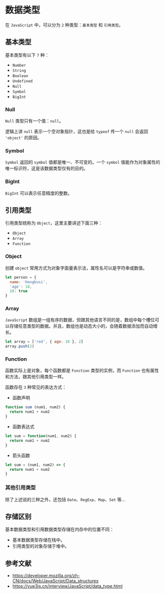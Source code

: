 # 数据类型

在 `JavaScript` 中，可以分为 `2` 种类型：`基本类型` 和 `引用类型`。

## 基本类型

基本类型有以下 `7` 种：

- `Number`
- `String`
- `Boolean`
- `Undefined`
- `Null`
- `Symbol`
- `BigInt`

### Null

`Null` 类型只有一个值：`null`。

逻辑上讲 `null` 表示一个空对象指针，这也是给 `typeof` 传一个 `null` 会返回 `'object'` 的原因。

### Symbol

`Symbol` 返回的 `symbol` 值都是唯一、不可变的。一个 `symbol` 值能作为对象属性的唯一标识符，这是该数据类型仅有的目的。

### BigInt

`BigInt` 可以表示任意精度的整数。

## 引用类型

引用类型统称为 `Object`，这里主要讲述下面三种：

- `Object`
- `Array`
- `Function`

### Object

创建 `object` 常用方式为对象字面量表示法，属性名可以是字符串或数值。

``` js
let person = {
  name: 'Hongbusi',
  'age': 18,
  18: true
}
```

### Array

`JavaScript` 数组是一组有序的数据，但跟其他语言不同的是，数组中每个槽位可以存储任意类型的数据。并且，数组也是动态大小的，会随着数据添加而自动增长。

``` js
let array = ['red', { age: 18 }, 2]
array.push(2)
```

### Function

函数实际上是对象，每个函数都是 `Function` 类型的实例，而 `Function` 也有属性和方法，跟其他引用类型一样。

函数存在 `3` 种常见的表达方式：

- 函数声明

``` js
function sum (num1, num2) {
  return num1 + num2
}
```

- 函数表达式

``` js
let sum = function(num1, num2) {
  return num1 + num2
}
```

- 箭头函数

``` js
let sum = (num1, num2) => {
  return num1 + num2
}
```

### 其他引用类型

除了上述说的三种之外，还包括 `Date`、`RegExp`、`Map`、`Set` 等...

## 存储区别

基本数据类型和引用数据类型存储在内存中的位置不同：

- 基本数据类型存储在栈中。
- 引用类型的对象存储于堆中。

## 参考文献

- https://developer.mozilla.org/zh-CN/docs/Web/JavaScript/Data_structures
- https://vue3js.cn/interview/JavaScript/data_type.html
